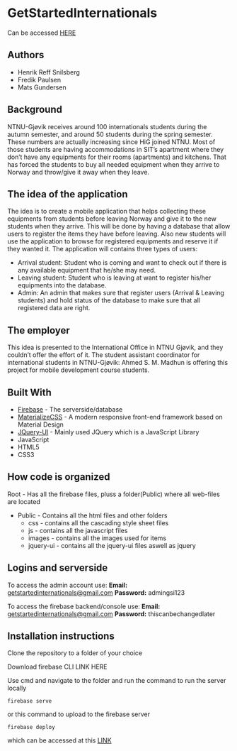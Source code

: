 # GetStartedInternationals
Can be accessed [HERE](https://getstartedinternationals-1467c.firebaseapp.com/)

## Authors

* Henrik Reff Snilsberg
* Fredik Paulsen
* Mats Gundersen

## Background

NTNU-Gjøvik receives around 100 internationals students during the autumn semester, and
around 50 students during the spring semester. These numbers are actually increasing since
HiG joined NTNU. Most of those students are having accommodations in SIT’s apartment where
they don’t have any equipments for their rooms (apartments) and kitchens. That has forced the
students to buy all needed equipment when they arrive to Norway and throw/give it away when
they leave.

## The idea of the application

The idea is to create a mobile application that helps collecting these equipments from students
before leaving Norway and give it to the new students when they arrive. This will be done by
having a database that allow users to register the items they have before leaving. Also new students will use the application to browse for registered equipments and reserve it if they wanted
it.
The application will contains three types of users:
* Arrival student: Student who is coming and want to check out if there is any available
equipment that he/she may need.
* Leaving student: Student who is leaving at want to register his/her equipments into the
database.
* Admin: An admin that makes sure that register users (Arrival & Leaving students) and hold
status of the database to make sure that all registered data are right.

## The employer

This idea is presented to the International Office in NTNU Gjøvik, and they couldn’t offer the
effort of it. The student assistant coordinator for international students in NTNU-Gjøvik:
Ahmed S. M. Madhun is offering this project for mobile development course students.

## Built With

* [Firebase](https://firebase.google.com/) - The serverside/database
* [MaterializeCSS](http://materializecss.com/) - A modern responsive front-end framework based on Material Design 
* [JQuery-UI](https://jqueryui.com/) - Mainly used JQuery which is a JavaScript Library
* JavaScript
* HTML5
* CSS3

## How code is organized
Root - Has all the firebase files, pluss a folder(Public) where all web-files are located
- Public - Contains all the html files and other folders
  - css - contains all the cascading style sheet files 
  - js - contains all the javascript files
  - images - contains all the images used for items
  - jquery-ui - contains all the jquery-ui files aswell as jquery
    
## Logins and serverside
To access the admin account use:
**Email:** getstartedinternationals@gmail.com
**Password:** admingsi123

To access the firebase backend/console use:
**Email:** getstartedinternationals@gmail.com
**Password:** thiscanbechangedlater
    
## Installation instructions
Clone the repository to a folder of your choice

Download firebase CLI LINK HERE

Use cmd and navigate to the folder and run the command to run the server locally
```
firebase serve
```
or this command to upload to the firebase server
```
firebase deploy
```
which can be accessed at this [LINK](https://getstartedinternationals-1467c.firebaseapp.com/) 
